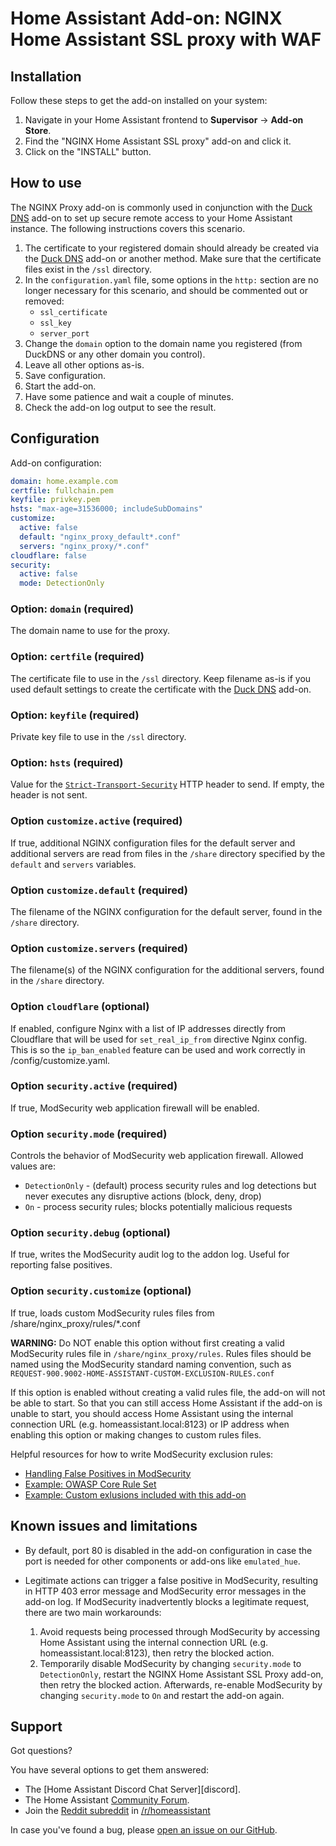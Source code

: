 # Home Assistant Add-on: NGINX Home Assistant SSL proxy with WAF

## Installation

Follow these steps to get the add-on installed on your system:

1. Navigate in your Home Assistant frontend to **Supervisor** -> **Add-on Store**.
2. Find the "NGINX Home Assistant SSL proxy" add-on and click it.
3. Click on the "INSTALL" button.

## How to use

The NGINX Proxy add-on is commonly used in conjunction with the [Duck DNS](https://github.com/home-assistant/hassio-addons/tree/master/duckdns) add-on to set up secure remote access to your Home Assistant instance. The following instructions covers this scenario.

1. The certificate to your registered domain should already be created via the [Duck DNS](https://github.com/home-assistant/hassio-addons/tree/master/duckdns) add-on or another method. Make sure that the certificate files exist in the `/ssl` directory.
2. In the `configuration.yaml` file, some options in the `http:` section are no longer necessary for this scenario, and should be commented out or removed:
    - `ssl_certificate`
    - `ssl_key`
    - `server_port`
3. Change the `domain` option to the domain name you registered (from DuckDNS or any other domain you control).
4. Leave all other options as-is.
5. Save configuration.
6. Start the add-on.
7. Have some patience and wait a couple of minutes.
8. Check the add-on log output to see the result.

## Configuration

Add-on configuration:

```yaml
domain: home.example.com
certfile: fullchain.pem
keyfile: privkey.pem
hsts: "max-age=31536000; includeSubDomains"
customize:
  active: false
  default: "nginx_proxy_default*.conf"
  servers: "nginx_proxy/*.conf"
cloudflare: false
security:
  active: false
  mode: DetectionOnly
```

### Option: `domain` (required)

The domain name to use for the proxy.

### Option: `certfile` (required)

The certificate file to use in the `/ssl` directory. Keep filename as-is if you used default settings to create the certificate with the [Duck DNS](https://github.com/home-assistant/hassio-addons/tree/master/duckdns) add-on.

### Option: `keyfile` (required)

Private key file to use in the `/ssl` directory.

### Option: `hsts` (required)

Value for the [`Strict-Transport-Security`][hsts] HTTP header to send. If empty, the header is not sent.

### Option `customize.active` (required)

If true, additional NGINX configuration files for the default server and additional servers are read from files in the `/share` directory specified by the `default` and `servers` variables.

### Option `customize.default` (required)

The filename of the NGINX configuration for the default server, found in the `/share` directory.

### Option `customize.servers` (required)

The filename(s) of the NGINX configuration for the additional servers, found in the `/share` directory.

### Option `cloudflare` (optional)

If enabled, configure Nginx with a list of IP addresses directly from Cloudflare that will be used for `set_real_ip_from` directive Nginx config.
This is so the `ip_ban_enabled` feature can be used and work correctly in /config/customize.yaml.

### Option `security.active` (required)

If true, ModSecurity web application firewall will be enabled.

### Option `security.mode` (required)

Controls the behavior of ModSecurity web application firewall. Allowed values are:
- `DetectionOnly` - (default) process security rules and log detections but never executes any disruptive actions (block, deny, drop)
- `On` - process security rules; blocks potentially malicious requests

### Option `security.debug` (optional)

If true, writes the ModSecurity audit log to the addon log. Useful for reporting false positives.

### Option `security.customize` (optional)

If true, loads custom ModSecurity rules files from /share/nginx_proxy/rules/*.conf

**WARNING:** Do NOT enable this option without first creating a valid ModSecurity rules file in `/share/nginx_proxy/rules`. Rules files should be named using the ModSecurity standard naming convention, such as `REQUEST-900.9002-HOME-ASSISTANT-CUSTOM-EXCLUSION-RULES.conf`

If this option is enabled without creating a valid rules file, the add-on will not be able to start.
So that you can still access Home Assistant if the add-on is unable to start, you should access Home Assistant using the internal connection URL (e.g. homeassistant.local:8123) or IP address when enabling this option or making changes to custom rules files.

Helpful resources for how to write ModSecurity exclusion rules:

- [Handling False Positives in ModSecurity](https://www.netnea.com/cms/apache-tutorial-8_handling-false-positives-modsecurity-core-rule-set/)
- [Example: OWASP Core Rule Set](https://github.com/coreruleset/coreruleset/tree/v3.3/master/rules)
- [Example: Custom exlusions included with this add-on](https://github.com/jhampson-dbre/nginx-proxy-waf/blob/main/nginx_proxy/rootfs/usr/local/owasp-modsecurity-crs/rules/REQUEST-900.9001-HOME-ASSISTANT-EXCLUSION-RULES.conf)

## Known issues and limitations

- By default, port 80 is disabled in the add-on configuration in case the port is needed for other components or add-ons like `emulated_hue`.

- Legitimate actions can trigger a false positive in ModSecurity, resulting in HTTP 403 error message and ModSecurity error messages in the add-on log. If ModSecurity inadvertently blocks a legitimate request, there are two main workarounds:
   1. Avoid requests being processed through ModSecurity by accessing Home Assistant using the internal connection URL (e.g. homeassistant.local:8123), then retry the blocked action.
   2. Temporarily disable ModSecurity by changing `security.mode` to `DetectionOnly`, restart the NGINX Home Assistant SSL Proxy add-on, then retry the blocked action. Afterwards, re-enable ModSecurity by changing `security.mode` to `On` and restart the add-on again.

## Support

Got questions?

You have several options to get them answered:

- The [Home Assistant Discord Chat Server][discord].
- The Home Assistant [Community Forum][forum].
- Join the [Reddit subreddit][reddit] in [/r/homeassistant][reddit]

In case you've found a bug, please [open an issue on our GitHub][issue].

[forum]: https://community.home-assistant.io
[hsts]: https://developer.mozilla.org/en-US/docs/Web/HTTP/Headers/Strict-Transport-Security
[issue]: https://github.com/jhampson-dbre/nginx-proxy-waf/issues
[reddit]: https://reddit.com/r/homeassistant
[repository]: https://github.com/jhampson-dbre/nginx-proxy-waf
